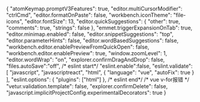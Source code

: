{
    "atomKeymap.promptV3Features": true,
    "editor.multiCursorModifier": "ctrlCmd",
    "editor.formatOnPaste": false,
    "workbench.iconTheme": "file-icons",
    "editor.fontSize": 13,
    "editor.quickSuggestions": {
        "other": true,
        "comments": true,
        "strings": false
    },
    "emmet.triggerExpansionOnTab": true,
    "editor.minimap.enabled": false,
    "editor.snippetSuggestions": "top",
    "editor.parameterHints": false,
    "editor.wordBasedSuggestions": false,
    "workbench.editor.enablePreviewFromQuickOpen": false,
    "workbench.editor.enablePreview": true,
    "window.zoomLevel": 1,
    "editor.wordWrap": "on",
    "explorer.confirmDragAndDrop": false,
    "files.autoSave":"off",
    /* eslint  start*/
    "eslint.enable":false,
    "eslint.validate": [
    "javascript",
    "javascriptreact",
    "html",
    { "language": "vue", "autoFix": true }
    ],
    "eslint.options": {
        "plugins": ["html"]
    },
    /* eslint  end*/
    /* vue v-for报错 */
    "vetur.validation.template": false,
    "explorer.confirmDelete": false,
    "javascript.implicitProjectConfig.experimentalDecorators": true
}
